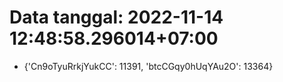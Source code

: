 # Data tanggal: 2022-11-14 12:48:58.296014+07:00

* {'Cn9oTyuRrkjYukCC': 11391, 'btcCGqy0hUqYAu2O': 13364}
